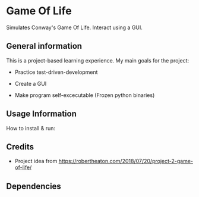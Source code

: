 # Game Of Life

Simulates Conway's Game Of Life. Interact using a GUI.

## General information

This is a project-based learning experience. My main goals for the project:

- Practice test-driven-development

- Create a GUI 

- Make program self-excecutable (Frozen python binaries)

## Usage Information

How to install & run:

## Credits

- Project idea from https://robertheaton.com/2018/07/20/project-2-game-of-life/ 

## Dependencies